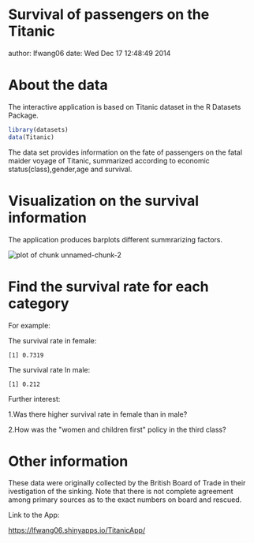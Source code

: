Survival of passengers on the Titanic
========================================================
author: lfwang06
date: Wed Dec 17 12:48:49 2014

About the data
========================================================

The interactive application is based on Titanic dataset in the R Datasets Package.

```r
library(datasets)
data(Titanic)
```
The data set provides information on the fate of passengers on the fatal maider voyage of Titanic, summarized according to economic status(class),gender,age and survival.

Visualization on the survival information
========================================================

The application produces barplots different summrarizing factors.

![plot of chunk unnamed-chunk-2](titanic-figure/unnamed-chunk-2.png) 

Find the survival rate for each category
========================================================

For example:

The survival rate in female:


```
[1] 0.7319
```

The survival rate ln male:


```
[1] 0.212
```

Further interest:  

1.Was there higher survival rate in female than in male?

2.How was the "women and children first" policy in the third class?

Other information
========================================================

These data were originally collected by the British Board of Trade in their ivestigation of the sinking. Note that there is not complete agreement among primary sources as to the exact numbers on board and rescued. 

Link to the App:

https://lfwang06.shinyapps.io/TitanicApp/

